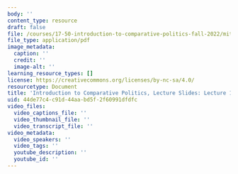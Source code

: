 ```yaml
---
body: ''
content_type: resource
draft: false
file: /courses/17-50-introduction-to-comparative-politics-fall-2022/mit17_50f22_lec12b.pdf
file_type: application/pdf
image_metadata:
  caption: ''
  credit: ''
  image-alt: ''
learning_resource_types: []
license: https://creativecommons.org/licenses/by-nc-sa/4.0/
resourcetype: Document
title: 'Introduction to Comparative Politics, Lecture Slides: Lecture 12b, Clientelism'
uid: 44de77c4-c91d-44aa-bd5f-2f60991dfdfc
video_files:
  video_captions_file: ''
  video_thumbnail_file: ''
  video_transcript_file: ''
video_metadata:
  video_speakers: ''
  video_tags: ''
  youtube_description: ''
  youtube_id: ''
---
```

